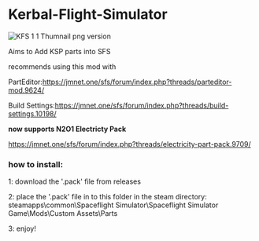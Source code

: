 # Kerbal-Flight-Simulator
![KFS 1 1 Thumnail png version](https://github.com/Mac33299/Kerbal-Flight-Simulator/assets/110599229/d7a90563-eb2e-4ef1-a9df-0083783cb9d9)

Aims to Add KSP parts into SFS

recommends using this mod with

PartEditor:https://jmnet.one/sfs/forum/index.php?threads/parteditor-mod.9624/

Build Settings:https://jmnet.one/sfs/forum/index.php?threads/build-settings.10198/

**now supports N2O1 Electricty Pack**

https://jmnet.one/sfs/forum/index.php?threads/electricity-part-pack.9709/




### how to install:
  
1: download the '.pack' file from releases

2: place the '.pack' file in to this folder in the steam directory:
   steamapps\common\Spaceflight Simulator\Spaceflight Simulator Game\Mods\Custom Assets\Parts
   
3: enjoy!
